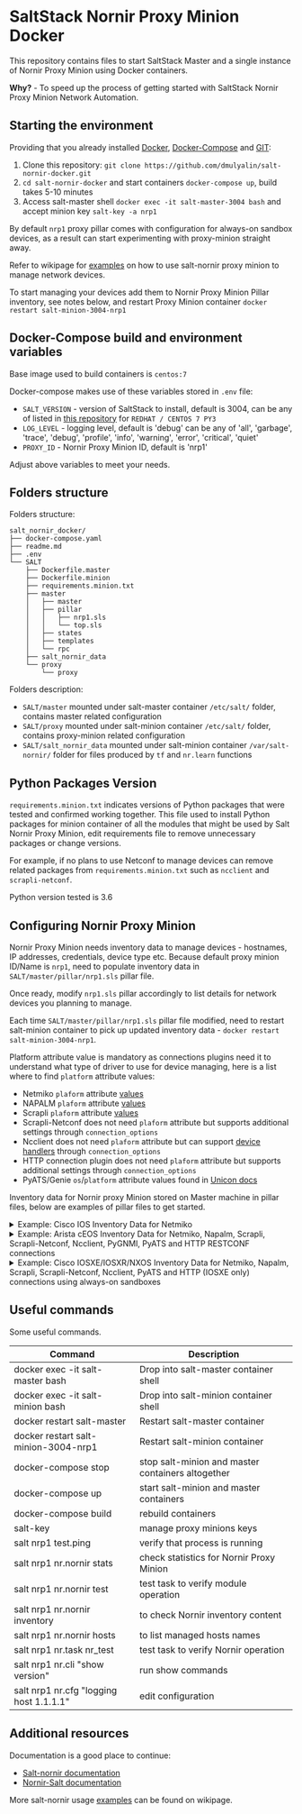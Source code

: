 # SaltStack Nornir Proxy Minion Docker

This repository contains files to start SaltStack Master and a single instance of Nornir 
Proxy Minion using Docker containers.

**Why?** - To speed up the process of getting started with SaltStack Nornir Proxy Minion Network Automation.

## Starting the environment

Providing that you already installed [Docker](https://docs.docker.com/engine/install/), [Docker-Compose](https://docs.docker.com/compose/install/)
and [GIT](https://git-scm.com/book/en/v2/Getting-Started-Installing-Git):
 
1. Clone this repository: `git clone https://github.com/dmulyalin/salt-nornir-docker.git`
2. `cd salt-nornir-docker` and start containers `docker-compose up`, build takes 5-10 minutes
3. Access salt-master shell `docker exec -it salt-master-3004 bash` and accept minion key `salt-key -a nrp1`

By default `nrp1` proxy pillar comes with configuration for always-on sandbox devices, as a result
can start experimenting with proxy-minion straight away.

Refer to wikipage for [examples](https://github.com/dmulyalin/salt-nornir-docker/wiki) on how to use 
salt-nornir proxy minion to manage network devices.

To start managing your devices add them to Nornir Proxy Minion Pillar inventory, see notes below, and
restart Proxy Minion container `docker restart salt-minion-3004-nrp1`

## Docker-Compose build and environment variables

Base image used to build containers is `centos:7`

Docker-compose makes use of these variables stored in `.env` file:

- `SALT_VERSION` - version of SaltStack to install, default is 3004, can be any of listed in [this repository](https://repo.saltproject.io/#rhel) for `REDHAT / CENTOS 7 PY3`
- `LOG_LEVEL` - logging level, default is 'debug' can be any of 'all', 'garbage', 'trace', 'debug', 'profile', 'info', 'warning', 'error', 'critical', 'quiet'
- `PROXY_ID` - Nornir Proxy Minion ID, default is 'nrp1'

Adjust above variables to meet your needs.

## Folders structure

Folders structure:

```
salt_nornir_docker/
├── docker-compose.yaml
├── readme.md
├── .env
└── SALT
    ├── Dockerfile.master
    ├── Dockerfile.minion
    ├── requirements.minion.txt
    ├── master
    │   ├── master
    │   ├── pillar
    │   │   ├── nrp1.sls
    │   │   └── top.sls
    │   ├── states
    │   ├── templates
	│   └── rpc
    ├── salt_nornir_data
    └── proxy
        └── proxy
```        
    
Folders description:
    
- `SALT/master` mounted under salt-master container `/etc/salt/` folder, contains master related configuration
- `SALT/proxy` mounted under salt-minion container `/etc/salt/` folder, contains proxy-minion related configuration
- `SALT/salt_nornir_data` mounted under salt-minion container `/var/salt-nornir/` folder for files produced by `tf` and `nr.learn` functions

## Python Packages Version

`requirements.minion.txt` indicates versions of Python packages that were tested and confirmed working together. 
This file used to install Python packages for minion container of all the modules that might be used by Salt 
Nornir Proxy Minion, edit requirements file to remove unnecessary packages or change versions.

For example, if no plans to use Netconf to manage devices can remove related packages from `requirements.minion.txt`
such as `ncclient` and `scrapli-netconf`.

Python version tested is 3.6

## Configuring Nornir Proxy Minion

Nornir Proxy Minion needs inventory data to manage devices - hostnames, IP addresses, credentials, device type etc. Because 
default proxy minion ID/Name is `nrp1`, need to populate inventory data in `SALT/master/pillar/nrp1.sls` pillar file. 

Once ready, modify `nrp1.sls` pillar accordingly to list details for network devices you planning to manage.

Each time `SALT/master/pillar/nrp1.sls` pillar file modified, need to restart salt-minion container to pick up
updated inventory data - `docker restart salt-minion-3004-nrp1`.

Platform attribute value is mandatory as connections plugins need it to understand what type of driver to use for 
device managing, here is a list where to find `platform` attribute values:

- Netmiko `plaform` attribute [values](https://github.com/ktbyers/netmiko/blob/develop/PLATFORMS.md#supported-ssh-device_type-values)
- NAPALM `plaform` attribute [values](https://napalm.readthedocs.io/en/latest/support/)
- Scrapli `plaform` attribute [values](https://scrapli.github.io/nornir_scrapli/user_guide/project_details/#supported-platforms)
- Scrapli-Netconf does not need `plaform` attribute but supports additional settings through `connection_options`
- Ncclient does not need `plaform` attribute but can support [device handlers](https://github.com/ncclient/ncclient#supported-device-handlers) through `connection_options`
- HTTP connection plugin does not need `plaform` attribute but supports additional settings through `connection_options`
- PyATS/Genie `os`/`platform` attribute values found in [Unicon docs](https://developer.cisco.com/docs/unicon/)

Inventory data for Nornir proxy Minion stored on Master machine in pillar files, below are examples of pillar files
to get started.

<details><summary>Example: Cisco IOS Inventory Data for Netmiko</summary>

```yaml
proxy:
  proxytype: nornir
  
hosts:
  R1:
    hostname: 10.0.1.4
    platform: cisco_ios
    groups: [credentials]
          
groups: 
  credentials:
    username: nornir
    password: nornir
```
</details>

<details><summary>Example: Arista cEOS Inventory Data for Netmiko, Napalm, Scrapli, Scrapli-Netconf, Ncclient, PyGNMI, PyATS and HTTP RESTCONF connections</summary>

```yaml
proxy:
  proxytype: nornir
  
hosts:
  ceos1:
    hostname: 10.0.1.4
    platform: arista_eos
    groups: [credentials, eos_params]
          
groups: 
  credentials:
    username: nornir
    password: nornir
    data:
      ntp_servers: ["3.3.3.3", "3.3.3.4"]
      syslog_servers: ["1.2.3.4", "4.3.2.1"] 
  eos_params:
    connection_options:
      scrapli:
        platform: arista_eos
        extras:
          auth_strict_key: False
          ssh_config_file: False
      scrapli_netconf:
        port: 830
        extras:
          ssh_config_file: True
          auth_strict_key: False
          transport: paramiko
          transport_options: 
            netconf_force_pty: False
      napalm:
        platform: eos
        optional_args:
          transport: http
          port: 80  
      ncclient:
        port: 830
        extras:
          allow_agent: False
          hostkey_verify: False
      http:
        port: 6020
        extras:
          transport: https
          verify: False
          base_url: "restconf/data"
          headers:
            Content-Type: "application/yang-data+json"
            Accept: "application/yang-data+json"
      pygnmi:
        port: 6030
        extras:
          insecure: True
      pyats:
        extras:
          devices:
            ceos1:
              os: eos
              credentials:
                default:
                  username: nornir
                  password: nornir
              connections:
                default:
                  protocol: ssh
                  ip: 10.0.1.4
                  port: 22
                vty_1:
                  protocol: ssh
                  ip: 10.0.1.4
                  pool: 3
```
</details>

<details><summary>Example: Cisco IOSXE/IOSXR/NXOS Inventory Data for Netmiko, Napalm, Scrapli, Scrapli-Netconf, Ncclient, PyATS and HTTP (IOSXE only) connections using always-on sandboxes</summary>

```yaml
proxy:
  proxytype: nornir
    
hosts:
  csr1000v-1:
    hostname: sandbox-iosxe-latest-1.cisco.com
    platform: cisco_ios
    username: developer
    password: C1sco12345
    port: 22
    connection_options:
      pyats:
        extras:
          devices:
            csr1000v-1:
              os: iosxe
              connections:
                default:
                  ip: 131.226.217.143
                  protocol: ssh
                  port: 22
      napalm:
        platform: ios
      scrapli:
        platform: cisco_iosxe
        extras:
          auth_strict_key: False
          ssh_config_file: False
      http:
        port: 443
        extras:
          transport: https
          verify: False
          base_url: "restconf/data"
          headers:
            Content-Type: "application/yang-data+json"
            Accept: "application/yang-data+json"
      ncclient:
        port: 830
        extras:
          allow_agent: False
          hostkey_verify: False
          device_params:
            name: iosxe
      scrapli_netconf:
        port: 830
        extras:
          transport: paramiko
          ssh_config_file: True
          auth_strict_key: False
          transport_options: 
            netconf_force_pty: False
  iosxr1:
    hostname: sandbox-iosxr-1.cisco.com
    platform: cisco_xr
    username: admin
    password: "C1sco12345"
    port: 22
    connection_options:
      pyats:
        extras:
          devices:
            iosxr1:
              os: iosxr
              connections:
                default:
                  ip: 131.226.217.150
                  protocol: ssh
                  port: 22
      napalm:
        platform: iosxr
      scrapli:
        platform: cisco_iosxr
        extras:
          auth_strict_key: False
          ssh_config_file: False
      ncclient:
        port: 830
        extras:
          allow_agent: False
          hostkey_verify: False
          device_params:
            name: iosxr
      scrapli_netconf:
        port: 830
        extras:
          ssh_config_file: True
          auth_strict_key: False
          transport_options: 
            netconf_force_pty: False
  sandbox-nxos-1.cisco:
    hostname: sandbox-nxos-1.cisco.com
    platform: nxos_ssh
    username: admin
    password: "Admin_1234!"
    port: 22
    connection_options:
      pyats:
        extras:
          devices:
            sandbox-nxos-1.cisco:
              os: nxos
              connections:
                default:
                  ip: 131.226.217.151
                  protocol: ssh
                  port: 22
      napalm:
        platform: nxos_ssh
      scrapli:
        platform: cisco_nxos
        extras:
          auth_strict_key: False
          ssh_config_file: False
      ncclient:
        port: 830
        extras:
          allow_agent: False
          hostkey_verify: False
          device_params:
            name: nexus
      scrapli_netconf:
        port: 830
        extras:
          ssh_config_file: True
          auth_strict_key: False
          transport_options: 
            netconf_force_pty: False   
```
</details>

## Useful commands

Some useful commands.

| Command                                 | Description                                       |
|-----------------------------------------|---------------------------------------------------|
| docker exec -it salt-master bash        | Drop into salt-master container shell             |
| docker exec -it salt-minion bash        | Drop into salt-minion container shell             |
| docker restart salt-master              | Restart salt-master container                     |
| docker restart salt-minion-3004-nrp1    | Restart salt-minion container                     |
| docker-compose stop                     | stop salt-minion and master containers altogether |
| docker-compose up                       | start salt-minion and master containers           |
| docker-compose build                    | rebuild containers                                |
| salt-key                                | manage proxy minions keys                         |
| salt nrp1 test.ping                     | verify that process is running                    |
| salt nrp1 nr.nornir stats               | check statistics for Nornir Proxy Minion          |
| salt nrp1 nr.nornir test                | test task to verify module operation              |
| salt nrp1 nr.nornir inventory           | to check Nornir inventory content                 |
| salt nrp1 nr.nornir hosts               | to list managed hosts names                       |
| salt nrp1 nr.task nr_test               | test task to verify Nornir operation              |
| salt nrp1 nr.cli "show version"         | run show commands                                 |
| salt nrp1 nr.cfg "logging host 1.1.1.1" | edit configuration                                |

## Additional resources

Documentation is a good place to continue:

- [Salt-nornir documentation](https://salt-nornir.readthedocs.io/en/latest/)
- [Nornir-Salt documentation](https://nornir-salt.readthedocs.io/en/latest/)

More salt-nornir usage [examples](https://github.com/dmulyalin/salt-nornir-docker/wiki) can 
be found on wikipage.
